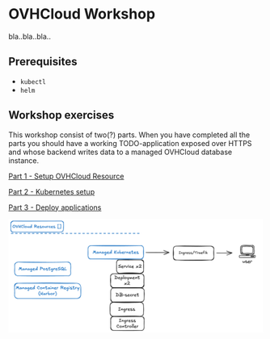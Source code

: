 # OVHCloud Workshop

bla..bla..bla..

## Prerequisites

- `kubectl`
- `helm`

## Workshop exercises

This workshop consist of two(?) parts. When you have completed all the parts you should have a working TODO-application exposed over HTTPS and whose backend writes data to a managed OVHCloud database instance.

[Part 1 - Setup OVHCloud Resource](ovhsetup.md)

[Part 2 - Kubernetes setup](kubernetessetup.md)

[Part 3 - Deploy applications](deploy.md)

![archetecture](architecture.png)








